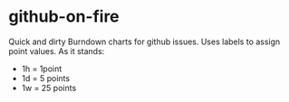 github-on-fire
==============

Quick and dirty Burndown charts for github issues. 
Uses labels to assign point values. 
As it stands: 
* 1h = 1point
* 1d = 5 points
* 1w = 25 points